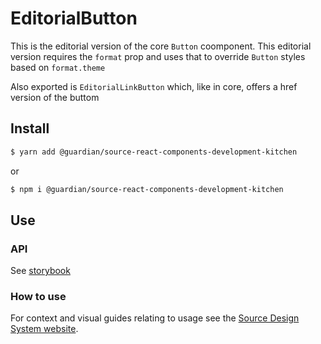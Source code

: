 # EditorialButton

This is the editorial version of the core `Button` coomponent. This editorial version
requires the `format` prop and uses that to override `Button` styles based on
`format.theme`

Also exported is `EditorialLinkButton` which, like in core, offers a href version of the buttom

## Install

```sh
$ yarn add @guardian/source-react-components-development-kitchen
```

or

```sh
$ npm i @guardian/source-react-components-development-kitchen
```

## Use

### API

See [storybook](https://guardian.github.io/csnx/?path=/story/source-react-components-development-kitchen_packages-source-react-components-development-kitchen-editorialbutton--when-primary)

### How to use

For context and visual guides relating to usage see the [Source Design System website](https://theguardian.design/2a1e5182b/p/435225-button).
